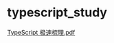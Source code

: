 # typescript_study

[TypeScript 极速梳理.pdf](https://github.com/user-attachments/files/16792224/TypeScript.pdf)
